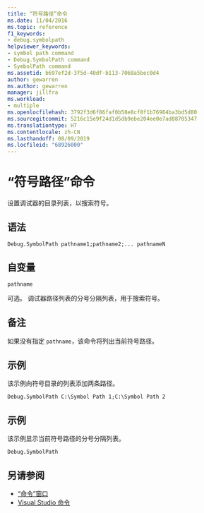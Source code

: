 ```yaml
---
title: “符号路径”命令
ms.date: 11/04/2016
ms.topic: reference
f1_keywords:
- debug.symbolpath
helpviewer_keywords:
- symbol path command
- Debug.SymbolPath command
- SymbolPath command
ms.assetid: b697ef2d-3f5d-40df-b113-7068a5bec0d4
author: gewarren
ms.author: gewarren
manager: jillfra
ms.workload:
- multiple
ms.openlocfilehash: 3792f3d6f86faf0b58e8cf8f1b76984ba3bd5d80
ms.sourcegitcommit: 5216c15e9f24d1d5db9ebe204ee0e7ad08705347
ms.translationtype: HT
ms.contentlocale: zh-CN
ms.lasthandoff: 08/09/2019
ms.locfileid: "68926000"
---
```

# <a name="symbol-path-command"></a>“符号路径”命令
设置调试器的目录列表，以搜索符号。

## <a name="syntax"></a>语法

```
Debug.SymbolPath pathname1;pathname2;... pathnameN
```

## <a name="arguments"></a>自变量
`pathname`

可选。 调试器路径列表的分号分隔列表，用于搜索符号。

## <a name="remarks"></a>备注
如果没有指定 `pathname`，该命令将列出当前符号路径。

## <a name="example"></a>示例
该示例向符号目录的列表添加两条路径。

```
Debug.SymbolPath C:\Symbol Path 1;C:\Symbol Path 2
```

## <a name="example"></a>示例
该示例显示当前符号路径的分号分隔列表。

```
Debug.SymbolPath
```

## <a name="see-also"></a>另请参阅

- [“命令”窗口](../../ide/reference/command-window.md)
- [Visual Studio 命令](../../ide/reference/visual-studio-commands.md)